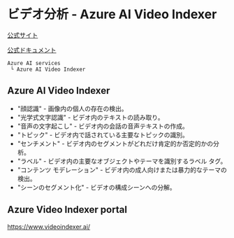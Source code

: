 # ビデオ分析 - Azure AI Video Indexer

[公式サイト](https://azure.microsoft.com/ja-jp/products/ai-video-indexer)

[公式ドキュメント](https://learn.microsoft.com/ja-jp/azure/azure-video-indexer/video-indexer-overview)

```
Azure AI services
 └ Azure AI Video Indexer
```

## Azure AI Video Indexer

- "顔認識" - 画像内の個人の存在の検出。
- "光学式文字認識" - ビデオ内のテキストの読み取り。
- "音声の文字起こし" - ビデオ内の会話の音声テキストの作成。
- "トピック" - ビデオ内で話されている主要なトピックの識別。
- "センチメント" - ビデオ内のセグメントがどれだけ肯定的か否定的かの分析。
- "ラベル" - ビデオ内の主要なオブジェクトやテーマを識別するラベル タグ。
- "コンテンツ モデレーション" - ビデオ内の成人向けまたは暴力的なテーマの検出。
- "シーンのセグメント化" - ビデオの構成シーンへの分解。


## Azure Video Indexer portal

https://www.videoindexer.ai/


<!--
## 参考: Azure AI Visionの「Video Analysis」

[公式ドキュメント](https://learn.microsoft.com/ja-jp/azure/ai-services/computer-vision/intro-to-spatial-analysis-public-preview?tabs=sa)

```
Azure AI services
 └ Azure AI Vision (Computer Vision)
   └ Video Analysis
```
## Video Analysisでできること

### 空間分析

### ビデオ検索

-->
